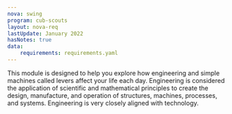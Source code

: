 ```yaml
---
nova: swing
program: cub-scouts
layout: nova-req
lastUpdate: January 2022
hasNotes: true
data:
    requirements: requirements.yaml
---
```


This module is designed to help you explore how engineering and simple machines called levers affect your life each day. Engineering is considered the application of scientific and mathematical principles to create the design, manufacture, and operation of structures, machines, processes, and systems. Engineering is very closely aligned with technology.
